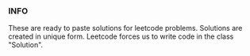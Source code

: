 ### INFO
These are ready to paste solutions for leetcode problems. 
Solutions are created in unique form. Leetcode forces 
us to write code in the class "Solution".
